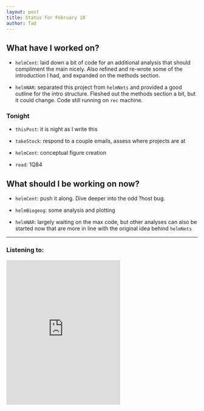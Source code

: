 ```yaml
---
layout: post 
title: Status for February 18 
author: Tad
---
```


## What have I worked on?

* `helmCent`: laid down a bit of code for an additional analysis that should compliment the main nicely. Also refined and re-wrote some of the introduction I had, and expanded on the methods section. 

* `helmNAR`: separated this project from `helmNets` and provided a good outline for the intro structure. Fleshed out the methods section a bit, but it could change. Code still running on `rec` machine. 




### Tonight

* `thisPost`: it is night as I write this

* `takeStock`: respond to a couple emails, assess where projects are at

* `helmCent`: conceptual figure creation

* `read`: 1Q84 




## What should I be working on now?

* `helmCent`: push it along. Dive deeper into the odd ?host bug.

* `helmBiogeog`: some analysis and plotting 

* `helmNAR`: largely waiting on the max code, but other analyses can also be started now that are more in line with the original idea behind `helmNets`




--- 

### Listening to:

<iframe src="https://open.spotify.com/embed/track/0XfmBJgGoDQRvBhXWj6sYQ" width="300" height="380" frameborder="0" allowtransparency="true" allow="encrypted-media"></iframe>

<i class='fa fa-code' style='color:pink'></i>
